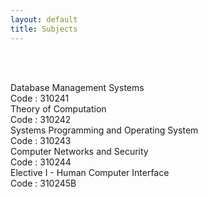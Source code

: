 ```yaml
---
layout: default
title: Subjects
---
```




<!-- ✅ Breadcrumb -->
<div id="breadcrumb-container">
  <nav id="breadcrumb"></nav>
</div>

<br><br>

<!-- ✅ Subject Cards -->
<div class="card-container">

<a href="310241.html" style="text-decoration: none;">
    <div class="subject-card">
      <div class="subject-title">Database Management Systems</div>
      <div class="subject-code">Code : 310241</div>
    </div>
</a>

<a href="310242.html" style="text-decoration: none;">
    <div class="subject-card">
      <div class="subject-title">Theory of Computation</div>
      <div class="subject-code">Code : 310242</div>
    </div>
</a>

<a href="310243.html" style="text-decoration: none;">
    <div class="subject-card">
      <div class="subject-title">Systems Programming and Operating System</div>
      <div class="subject-code">Code : 310243</div>
    </div>
</a>

<a href="310244.html" style="text-decoration: none;">
    <div class="subject-card">
      <div class="subject-title">Computer Networks and Security</div>
      <div class="subject-code">Code : 310244</div>
    </div>
</a>

<a href="310245B.html" style="text-decoration: none;">
    <div class="subject-card">
      <div class="subject-title">Elective I - Human Computer Interface</div>
      <div class="subject-code">Code : 310245B</div>
    </div>
</a>



  <!-- More cards as needed -->

</div>


